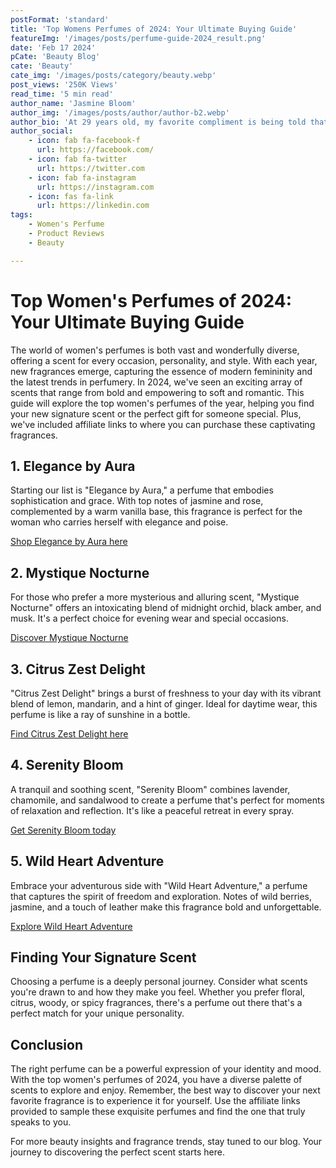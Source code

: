 ```yaml
---
postFormat: 'standard'
title: 'Top Womens Perfumes of 2024: Your Ultimate Buying Guide'
featureImg: '/images/posts/perfume-guide-2024_result.png'
date: 'Feb 17 2024'
pCate: 'Beauty Blog'
cate: 'Beauty'
cate_img: '/images/posts/category/beauty.webp'
post_views: '250K Views'
read_time: '5 min read'
author_name: 'Jasmine Bloom'
author_img: '/images/posts/author/author-b2.webp'
author_bio: 'At 29 years old, my favorite compliment is being told that I look like my mom. Seeing myself in her image, like this daughter up top, makes me so proud of how far I’ve come, and so thankful for where I come from.'
author_social:
    - icon: fab fa-facebook-f
      url: https://facebook.com/
    - icon: fab fa-twitter
      url: https://twitter.com
    - icon: fab fa-instagram
      url: https://instagram.com
    - icon: fas fa-link
      url: https://linkedin.com
tags:
    - Women's Perfume
    - Product Reviews
    - Beauty 

---
```


# Top Women's Perfumes of 2024: Your Ultimate Buying Guide

The world of women's perfumes is both vast and wonderfully diverse, offering a scent for every occasion, personality, and style. With each year, new fragrances emerge, capturing the essence of modern femininity and the latest trends in perfumery. In 2024, we've seen an exciting array of scents that range from bold and empowering to soft and romantic. This guide will explore the top women's perfumes of the year, helping you find your new signature scent or the perfect gift for someone special. Plus, we've included affiliate links to where you can purchase these captivating fragrances.

## 1. Elegance by Aura

Starting our list is "Elegance by Aura," a perfume that embodies sophistication and grace. With top notes of jasmine and rose, complemented by a warm vanilla base, this fragrance is perfect for the woman who carries herself with elegance and poise.

[Shop Elegance by Aura here](#affiliate-link)

## 2. Mystique Nocturne

For those who prefer a more mysterious and alluring scent, "Mystique Nocturne" offers an intoxicating blend of midnight orchid, black amber, and musk. It's a perfect choice for evening wear and special occasions.

[Discover Mystique Nocturne](#affiliate-link)

## 3. Citrus Zest Delight

"Citrus Zest Delight" brings a burst of freshness to your day with its vibrant blend of lemon, mandarin, and a hint of ginger. Ideal for daytime wear, this perfume is like a ray of sunshine in a bottle.

[Find Citrus Zest Delight here](#affiliate-link)

## 4. Serenity Bloom

A tranquil and soothing scent, "Serenity Bloom" combines lavender, chamomile, and sandalwood to create a perfume that's perfect for moments of relaxation and reflection. It's like a peaceful retreat in every spray.

[Get Serenity Bloom today](#affiliate-link)

## 5. Wild Heart Adventure

Embrace your adventurous side with "Wild Heart Adventure," a perfume that captures the spirit of freedom and exploration. Notes of wild berries, jasmine, and a touch of leather make this fragrance bold and unforgettable.

[Explore Wild Heart Adventure](#affiliate-link)

## Finding Your Signature Scent

Choosing a perfume is a deeply personal journey. Consider what scents you're drawn to and how they make you feel. Whether you prefer floral, citrus, woody, or spicy fragrances, there's a perfume out there that's a perfect match for your unique personality.

## Conclusion

The right perfume can be a powerful expression of your identity and mood. With the top women's perfumes of 2024, you have a diverse palette of scents to explore and enjoy. Remember, the best way to discover your next favorite fragrance is to experience it for yourself. Use the affiliate links provided to sample these exquisite perfumes and find the one that truly speaks to you.

For more beauty insights and fragrance trends, stay tuned to our blog. Your journey to discovering the perfect scent starts here.
